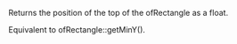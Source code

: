 Returns the position of the top of the ofRectangle as a float.

Equivalent to ofRectangle::getMinY().
